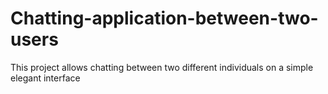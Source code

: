 # Chatting-application-between-two-users
This project allows chatting between two different individuals on a simple elegant interface
